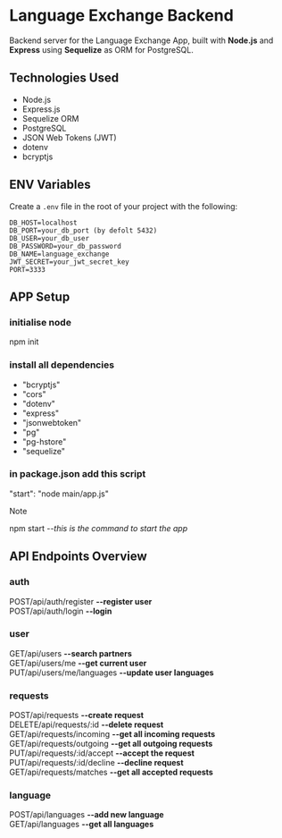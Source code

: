 # Language Exchange Backend

Backend server for the Language Exchange App, built with **Node.js** and **Express** using **Sequelize** as ORM for PostgreSQL.

## Technologies Used

-   Node.js
-   Express.js
-   Sequelize ORM
-   PostgreSQL
-   JSON Web Tokens (JWT)
-   dotenv
-   bcryptjs

## ENV Variables

Create a `.env` file in the root of your project with the following:

```env
DB_HOST=localhost
DB_PORT=your_db_port (by defolt 5432)
DB_USER=your_db_user
DB_PASSWORD=your_db_password
DB_NAME=language_exchange
JWT_SECRET=your_jwt_secret_key
PORT=3333
```

## APP Setup

### **initialise node**

npm init

### **install all dependencies**

-   "bcryptjs"
-   "cors"
-   "dotenv"
-   "express"
-   "jsonwebtoken"
-   "pg"
-   "pg-hstore"
-   "sequelize"

### **in package.json add this script**

"start": "node main/app.js"

> [!NOTE]
> npm start --_this is the command to start the app_

## API Endpoints Overview

### auth

POST/api/auth/register **--register user**\
POST/api/auth/login **--login**

### user

GET/api/users **--search partners**\
GET/api/users/me **--get current user**\
PUT/api/users/me/languages **--update user languages**

### requests

POST/api/requests **--create request**\
DELETE/api/requests/:id **--delete request**\
GET/api/requests/incoming **--get all incoming requests**\
GET/api/requests/outgoing **--get all outgoing requests**\
PUT/api/requests/:id/accept **--accept the request**\
PUT/api/requests/:id/decline **--decline request**\
GET/api/requests/matches **--get all accepted requests**

### language

POST/api/languages **--add new language**\
GET/api/languages **--get all languages**
